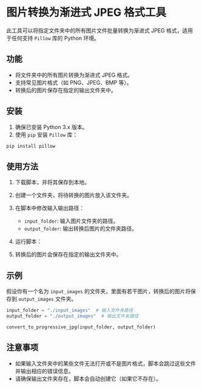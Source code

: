 # 图片转换为渐进式 JPEG 格式工具

此工具可以将指定文件夹中的所有图片文件批量转换为渐进式 JPEG 格式，适用于任何支持 `Pillow` 库的 Python 环境。

## 功能

- 将文件夹中的所有图片转换为渐进式 JPEG 格式。
- 支持常见图片格式（如 PNG、JPEG、BMP 等）。
- 转换后的图片保存在指定的输出文件夹中。

## 安装

1. 确保已安装 Python 3.x 版本。
2. 使用 `pip` 安装 `Pillow` 库：

```bash
pip install pillow
```

## 使用方法

1. 下载脚本，并将其保存到本地。
2. 创建一个文件夹，将待转换的图片放入该文件夹。
3. 在脚本中修改输入输出路径：
    - `input_folder`: 输入图片文件夹的路径。
    - `output_folder`: 输出转换后图片的文件夹路径。

4. 运行脚本：
5. 转换后的图片会保存在指定的输出文件夹中。

## 示例

假设你有一个名为 `input_images` 的文件夹，里面有若干图片，转换后的图片将保存到 `output_images` 文件夹。

```python
input_folder = "./input_images"  # 输入文件夹路径
output_folder = "./output_images"  # 输出文件夹路径

convert_to_progressive_jpg(input_folder, output_folder)
```

## 注意事项

- 如果输入文件夹中的某些文件无法打开或不是图片格式，脚本会跳过这些文件并输出相应的错误信息。
- 请确保输出文件夹存在，脚本会自动创建它（如果它不存在）。
